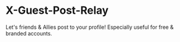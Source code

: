 # X-Guest-Post-Relay
Let's friends &amp; Allies post to your profile! Especially useful for free &amp; branded accounts.
